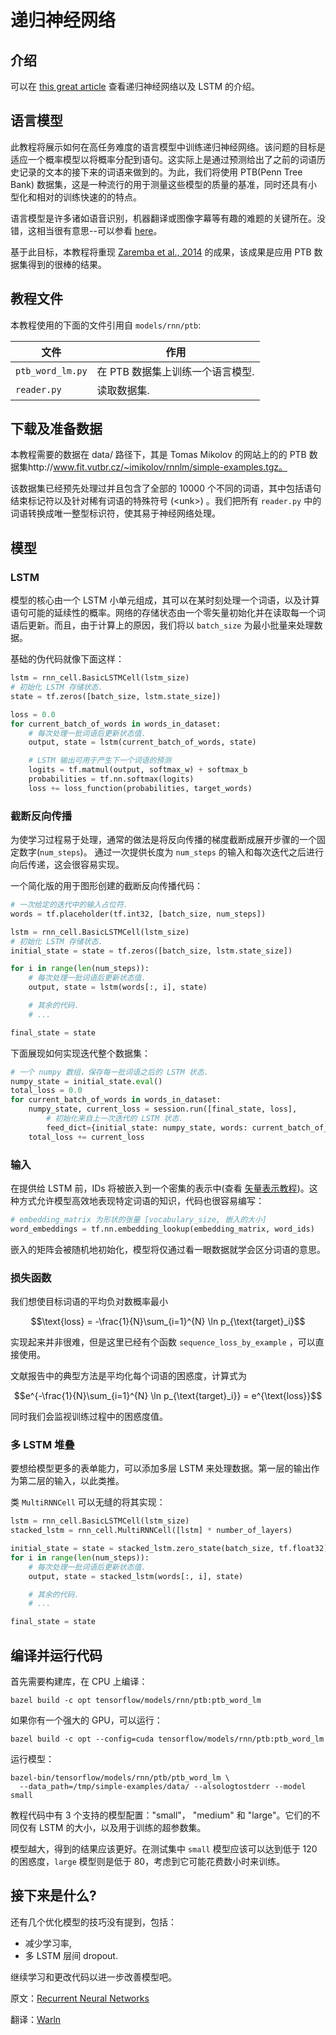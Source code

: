 # 递归神经网络 <a class="md-anchor" id="AUTOGENERATED-recurrent-neural-networks"></a>

## 介绍 <a class="md-anchor" id="AUTOGENERATED-introduction"></a>

可以在 [this great article](http://colah.github.io/posts/2015-08-Understanding-LSTMs/) 查看递归神经网络以及 LSTM 的介绍。

## 语言模型 <a class="md-anchor" id="AUTOGENERATED-language-modeling"></a>

此教程将展示如何在高任务难度的语言模型中训练递归神经网络。该问题的目标是适应一个概率模型以将概率分配到语句。这实际上是通过预测给出了之前的词语历史记录的文本的接下来的词语来做到的。为此，我们将使用 PTB(Penn Tree Bank) 数据集，这是一种流行的用于测量这些模型的质量的基准，同时还具有小型化和相对的训练快速的的特点。

语言模型是许多诸如语音识别，机器翻译或图像字幕等有趣的难题的关键所在。没错，这相当很有意思--可以参看 [here](http://karpathy.github.io/2015/05/21/rnn-effectiveness/)。

基于此目标，本教程将重现 [Zaremba et al., 2014](http://arxiv.org/abs/1409.2329) 的成果，该成果是应用 PTB 数据集得到的很棒的结果。

## 教程文件 <a class="md-anchor" id="AUTOGENERATED-tutorial-files"></a>

本教程使用的下面的文件引用自 `models/rnn/ptb`:

文件 | 作用
--- | ---
`ptb_word_lm.py` | 在 PTB 数据集上训练一个语言模型.
`reader.py` | 读取数据集.

## 下载及准备数据 <a class="md-anchor" id="AUTOGENERATED-download-and-prepare-the-data"></a>

本教程需要的数据在 data/ 路径下，其是 Tomas Mikolov 的网站上的的 PTB 数据集http://www.fit.vutbr.cz/~imikolov/rnnlm/simple-examples.tgz。

该数据集已经预先处理过并且包含了全部的 10000 个不同的词语，其中包括语句结束标记符以及针对稀有词语的特殊符号 (\<unk\>) 。我们把所有 `reader.py` 中的词语转换成唯一整型标识符，使其易于神经网络处理。

## 模型 <a class="md-anchor" id="AUTOGENERATED-the-model"></a>

### LSTM <a class="md-anchor" id="AUTOGENERATED-lstm"></a>

模型的核心由一个 LSTM 小单元组成，其可以在某时刻处理一个词语，以及计算语句可能的延续性的概率。网络的存储状态由一个零矢量初始化并在读取每一个词语后更新。而且，由于计算上的原因，我们将以 `batch_size` 为最小批量来处理数据。

基础的伪代码就像下面这样：

```python
lstm = rnn_cell.BasicLSTMCell(lstm_size)
# 初始化 LSTM 存储状态.
state = tf.zeros([batch_size, lstm.state_size])

loss = 0.0
for current_batch_of_words in words_in_dataset:
    # 每次处理一批词语后更新状态值.
    output, state = lstm(current_batch_of_words, state)

    # LSTM 输出可用于产生下一个词语的预测
    logits = tf.matmul(output, softmax_w) + softmax_b
    probabilities = tf.nn.softmax(logits)
    loss += loss_function(probabilities, target_words)
```

### 截断反向传播 <a class="md-anchor" id="AUTOGENERATED-truncated-backpropagation"></a>

为使学习过程易于处理，通常的做法是将反向传播的梯度截断成展开步骤的一个固定数字(`num_steps`)。
通过一次提供长度为 `num_steps` 的输入和每次迭代之后进行向后传递，这会很容易实现。

一个简化版的用于图形创建的截断反向传播代码：

```python
# 一次给定的迭代中的输入占位符.
words = tf.placeholder(tf.int32, [batch_size, num_steps])

lstm = rnn_cell.BasicLSTMCell(lstm_size)
# 初始化 LSTM 存储状态.
initial_state = state = tf.zeros([batch_size, lstm.state_size])

for i in range(len(num_steps)):
    # 每次处理一批词语后更新状态值.
    output, state = lstm(words[:, i], state)

    # 其余的代码.
    # ...

final_state = state
```

下面展现如何实现迭代整个数据集：

```python
# 一个 numpy 数组，保存每一批词语之后的 LSTM 状态.
numpy_state = initial_state.eval()
total_loss = 0.0
for current_batch_of_words in words_in_dataset:
    numpy_state, current_loss = session.run([final_state, loss],
        # 初始化来自上一次迭代的 LSTM 状态.
        feed_dict={initial_state: numpy_state, words: current_batch_of_words})
    total_loss += current_loss
```

### 输入 <a class="md-anchor" id="AUTOGENERATED-inputs"></a>

在提供给 LSTM 前，IDs 将被嵌入到一个密集的表示中(查看 [矢量表示教程](../../tutorials/word2vec/index.md))。这种方式允许模型高效地表现特定词语的知识，代码也很容易编写：

```python
# embedding_matrix 为形状的张量 [vocabulary_size, 嵌入的大小]
word_embeddings = tf.nn.embedding_lookup(embedding_matrix, word_ids)
```

嵌入的矩阵会被随机地初始化，模型将仅通过看一眼数据就学会区分词语的意思。

### 损失函数 <a class="md-anchor" id="AUTOGENERATED-loss-fuction"></a>

我们想使目标词语的平均负对数概率最小
```math
\text{loss} = -\frac{1}{N}\sum_{i=1}^{N} \ln p_{\text{target}_i}
```

实现起来并非很难，但是这里已经有个函数 `sequence_loss_by_example` ，可以直接使用。

文献报告中的典型方法是平均化每个词语的困惑度，计算式为

```math
e^{-\frac{1}{N}\sum_{i=1}^{N} \ln p_{\text{target}_i}} = e^{\text{loss}}
```

同时我们会监视训练过程中的困惑度值。

### 多 LSTM 堆叠 <a class="md-anchor" id="AUTOGENERATED-stacking-multiple-lstms"></a>

要想给模型更多的表单能力，可以添加多层 LSTM 来处理数据。第一层的输出作为第二层的输入，以此类推。

类 `MultiRNNCell` 可以无缝的将其实现：

```python
lstm = rnn_cell.BasicLSTMCell(lstm_size)
stacked_lstm = rnn_cell.MultiRNNCell([lstm] * number_of_layers)

initial_state = state = stacked_lstm.zero_state(batch_size, tf.float32)
for i in range(len(num_steps)):
    # 每次处理一批词语后更新状态值.
    output, state = stacked_lstm(words[:, i], state)

    # 其余的代码.
    # ...

final_state = state
```

## 编译并运行代码 <a class="md-anchor" id="AUTOGENERATED-compile-and-run-the-code"></a>

首先需要构建库，在 CPU 上编译：

```
bazel build -c opt tensorflow/models/rnn/ptb:ptb_word_lm
```

如果你有一个强大的 GPU，可以运行：

```
bazel build -c opt --config=cuda tensorflow/models/rnn/ptb:ptb_word_lm
```

运行模型：

```
bazel-bin/tensorflow/models/rnn/ptb/ptb_word_lm \
  --data_path=/tmp/simple-examples/data/ --alsologtostderr --model small
```

教程代码中有 3 个支持的模型配置："small"，
"medium" 和 "large"。它们的不同仅有 LSTM 的大小，以及用于训练的超参数集。

模型越大，得到的结果应该更好。在测试集中 `small` 模型应该可以达到低于 120 的困惑度，`large` 模型则是低于 80，考虑到它可能花费数小时来训练。

## 接下来是什么? <a class="md-anchor" id="AUTOGENERATED-what-next-"></a>

还有几个优化模型的技巧没有提到，包括：

* 减少学习率,
* 多 LSTM 层间 dropout.

继续学习和更改代码以进一步改善模型吧。

原文：[Recurrent Neural Networks](http://tensorflow.org/tutorials/recurrent/index.md)

翻译：[Warln](https://github.com/Warln)
